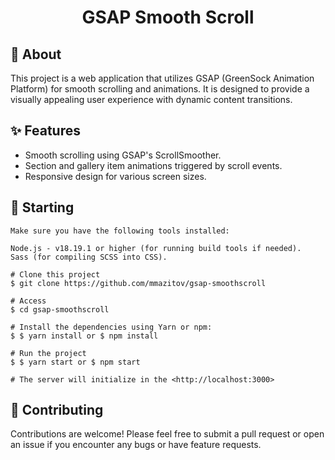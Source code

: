 <h1 align="center">GSAP Smooth Scroll</h1>

## 🎯 About

This project is a web application that utilizes GSAP (GreenSock Animation Platform) for smooth scrolling and animations. It is designed to provide a visually appealing user experience with dynamic content transitions.

## ✨ Features

- Smooth scrolling using GSAP's ScrollSmoother.
- Section and gallery item animations triggered by scroll events.
- Responsive design for various screen sizes.

## 🏁 Starting

```
Make sure you have the following tools installed:

Node.js - v18.19.1 or higher (for running build tools if needed).
Sass (for compiling SCSS into CSS).

# Clone this project
$ git clone https://github.com/mmazitov/gsap-smoothscroll

# Access
$ cd gsap-smoothscroll

# Install the dependencies using Yarn or npm:
$ $ yarn install or $ npm install

# Run the project
$ $ yarn start or $ npm start

# The server will initialize in the <http://localhost:3000>
```

## 🤝 Contributing

Contributions are welcome! Please feel free to submit a pull request or open an issue if you encounter any bugs or have feature requests.
